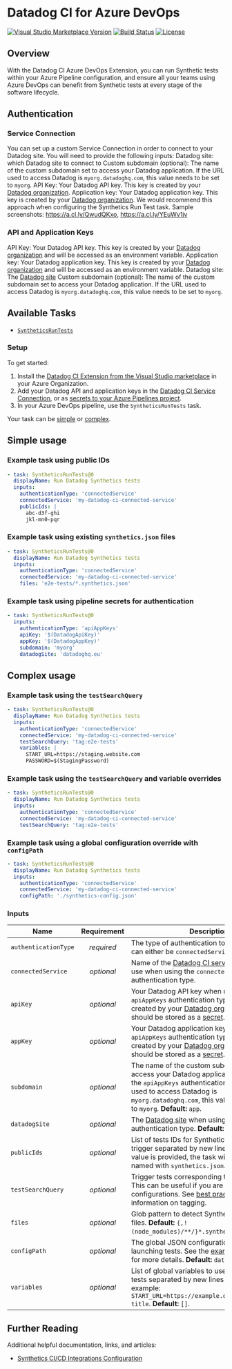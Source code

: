 # Datadog CI for Azure DevOps

[![Visual Studio Marketplace Version](https://img.shields.io/visual-studio-marketplace/v/Datadog.datadog-ci)][1]
[![Build Status](https://dev.azure.com/datadog-ci/Datadog%20CI%20Azure%20DevOps%20Extension/_apis/build/status/DataDog.datadog-ci-azure-devops?branchName=main)](https://dev.azure.com/datadog-ci/Datadog%20CI%20Azure%20DevOps%20Extension/_build/latest?definitionId=4&branchName=main)
[![License](https://img.shields.io/badge/License-Apache%202.0-blue.svg)](https://opensource.org/licenses/Apache-2.0)

## Overview

With the Datadog CI Azure DevOps Extension, you can run Synthetic tests within your Azure Pipeline configuration, and ensure all your teams using Azure DevOps can benefit from Synthetic tests at every stage of the software lifecycle.


## Authentication

### Service Connection
You can set up a custom Service Connection in order to connect to your Datadog site. You will need to provide the following inputs:
Datadog site: which Datadog site to connect to
Custom subdomain (optional): The name of the custom subdomain set to access your Datadog application. If the URL used to access Datadog is `myorg.datadoghq.com`, this value needs to be set to `myorg`.
API Key: Your Datadog API key. This key is created by your [Datadog organization](https://docs.datadoghq.com/account_management/api-app-keys/).
Application key: Your Datadog application key. This key is created by your [Datadog organization](https://docs.datadoghq.com/account_management/api-app-keys/).
We would recommend this approach when configuring the Synthetics Run Test task.
Sample screenshots: https://a.cl.ly/QwudQKxo, https://a.cl.ly/YEuWv1jv  

### API and Application Keys

API Key: Your Datadog API key. This key is created by your [Datadog organization](https://docs.datadoghq.com/account_management/api-app-keys/) and will be accessed as an environment variable.
Application key: Your Datadog application key. This key is created by your [Datadog organization](https://docs.datadoghq.com/account_management/api-app-keys/) and will be accessed as an environment variable.
Datadog site: The [Datadog site](https://docs.datadoghq.com/getting_started/site/)
Custom subdomain (optional): The name of the custom subdomain set to access your Datadog application. If the URL used to access Datadog is `myorg.datadoghq.com`, this value needs to be set to `myorg`.


## Available Tasks

- [`SyntheticsRunTests`](#syntheticsruntests-task)


### Setup

To get started:

1. Install the [Datadog CI Extension from the Visual Studio marketplace][1] in your Azure Organization.
2. Add your Datadog API and application keys in the [Datadog CI Service Connection](#authentication), or as [secrets to your Azure Pipelines project][7].
3. In your Azure DevOps pipeline, use the `SyntheticsRunTests` task.

Your task can be [simple](#simple-usage) or [complex](#complex-usage).

## Simple usage

### Example task using public IDs

```yaml
- task: SyntheticsRunTests@0
  displayName: Run Datadog Synthetics tests
  inputs:
    authenticationType: 'connectedService'
    connectedService: 'my-datadog-ci-connected-service'
    publicIds: |
      abc-d3f-ghi
      jkl-mn0-pqr
```

### Example task using existing `synthetics.json` files

```yaml
- task: SyntheticsRunTests@0
  displayName: Run Datadog Synthetics tests
  inputs:
    authenticationType: 'connectedService'
    connectedService: 'my-datadog-ci-connected-service'
    files: 'e2e-tests/*.synthetics.json'
```

### Example task using pipeline secrets for authentication

```yaml
- task: SyntheticsRunTests@0
  inputs:
    authenticationType: 'apiAppKeys'
    apiKey: '$(DatadogApiKey)'
    appKey: '$(DatadogAppKey)'
    subdomain: 'myorg'
    datadogSite: 'datadoghq.eu'
```

## Complex usage

### Example task using the `testSearchQuery`

```yaml
- task: SyntheticsRunTests@0
  displayName: Run Datadog Synthetics tests
  inputs:
    authenticationType: 'connectedService'
    connectedService: 'my-datadog-ci-connected-service'
    testSearchQuery: 'tag:e2e-tests'
    variables: |
      START_URL=https://staging.website.com
      PASSWORD=$(StagingPassword)
```

### Example task using the `testSearchQuery` and variable overrides

```yaml
- task: SyntheticsRunTests@0
  displayName: Run Datadog Synthetics tests
  inputs:
    authenticationType: 'connectedService'
    connectedService: 'my-datadog-ci-connected-service'
    testSearchQuery: 'tag:e2e-tests'
```

### Example task using a global configuration override with `configPath`

```yaml
- task: SyntheticsRunTests@0
  displayName: Run Datadog Synthetics tests
  inputs:
    authenticationType: 'connectedService'
    connectedService: 'my-datadog-ci-connected-service'
    configPath: './synthetics-config.json'
```

### Inputs

| Name                 | Requirement | Description                                                                                                                                                                                                                                     |
| -------------------- | :---------: | ----------------------------------------------------------------------------------------------------------------------------------------------------------------------------------------------------------------------------------------------- |
| `authenticationType` | _required_  | The type of authentication to Datadog to use, can either be `connectedService` or `apiAppKeys`.                                                                                                                                                 |
| `connectedService`   | _optional_  | Name of the [Datadog CI service connection](#datadog-ci-service-connection) to use when using the `connectedService` authentication type.                                                                                                       |
| `apiKey`             | _optional_  | Your Datadog API key when using the `apiAppKeys` authentication type. This key is created by your [Datadog organization][6] and should be stored as a [secret][7].                                                                              |
| `appKey`             | _optional_  | Your Datadog application key when using the `apiAppKeys` authentication type. This key is created by your [Datadog organization][6] and should be stored as a [secret][7].                                                                      |
| `subdomain`          | _optional_  | The name of the custom subdomain set to access your Datadog application when using the `apiAppKeys` authentication type. If the URL used to access Datadog is `myorg.datadoghq.com`, this value needs to be set to `myorg`. **Default:** `app`. |
| `datadogSite`        | _optional_  | The [Datadog site][11] when using the `apiAppKeys` authentication type. **Default:** `datadoghq.com`.                                                                                                                                           |
| `publicIds`          | _optional_  | List of tests IDs for Synthetic tests you want to trigger separated by new lines or commas. If no value is provided, the task will look for files named with `synthetics.json`.                                                                 |
| `testSearchQuery`    | _optional_  | Trigger tests corresponding to a [search][8] query. This can be useful if you are tagging your test configurations. See [best practices][10] for more information on tagging.                                                                   |
| `files`              | _optional_  | Glob pattern to detect Synthetic tests config files. **Default:** `{,!(node_modules)/**/}*.synthetics.json`.                                                                                                                                    |
| `configPath`         | _optional_  | The global JSON configuration is used when launching tests. See the [example configuration][9] for more details. **Default:** `datadog-ci.json`.                                                                                                |
| `variables`          | _optional_  | List of global variables to use for Synthetic tests separated by new lines or commas. For example: `START_URL=https://example.org,MY_VARIABLE=My title`. **Default:** `[]`.                                                                     |

## Further Reading

Additional helpful documentation, links, and articles:

- [Synthetics CI/CD Integrations Configuration][4]

[1]: https://marketplace.visualstudio.com/items?itemName=Datadog.datadog-ci
[2]: https://github.com/DataDog/datadog-ci
[3]: https://github.com/DataDog/datadog-ci/tree/master/src/commands/synthetics
[4]: https://docs.datadoghq.com/synthetics/cicd_integrations/configuration
[5]: https://docs.microsoft.com/en-us/azure/devops/pipelines/library/service-endpoints
[6]: https://docs.datadoghq.com/account_management/api-app-keys/
[7]: https://docs.microsoft.com/en-us/azure/devops/pipelines/process/set-secret-variables
[8]: https://docs.datadoghq.com/synthetics/search/#search
[9]: https://docs.datadoghq.com/synthetics/cicd_integrations/configuration/?tab=npm#setup-a-client
[10]: https://docs.datadoghq.com/developers/guide/what-best-practices-are-recommended-for-naming-metrics-and-tags/#rules-and-best-practices-for-naming-tags
[11]: https://docs.datadoghq.com/getting_started/site/
